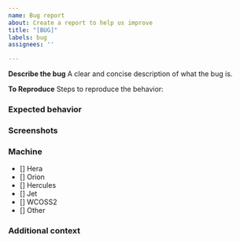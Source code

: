 ```yaml
---
name: Bug report
about: Create a report to help us improve
title: "[BUG]"
labels: bug
assignees: ''

---
```

<!-- HTML comments like this don't show up and needn't be deleted.
     Feel free to remove unused sections. -->

**Describe the bug**
A clear and concise description of what the bug is.

**To Reproduce**
Steps to reproduce the behavior:

### Expected behavior
<!-- A clear and concise description of what you expected to happen. -->

### Screenshots
<!-- If applicable, add screenshots to help explain your problem. -->

### Machine
- [] Hera
- [] Orion
- [] Hercules
- [] Jet
- [] WCOSS2
- [] Other

### Additional context
<!-- Add any other context about the problem here. -->
